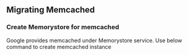 ## Migrating Memcached

### Create Memorystore for memcached
Google provides memcached under Memorystore service. Use below command to create memcached instance
